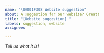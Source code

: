 ```yaml
---
name: "\U0001F308 Website suggestion"
about: A suggestion for our website? Great!
title: "[Website suggestion] "
labels: suggestion, website
assignees: ''

---
```


_Tell us what it is!_

